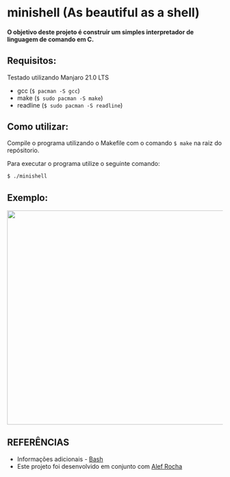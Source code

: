 # minishell (As beautiful as a shell)
#### O objetivo deste projeto é construir um simples interpretador de linguagem de comando em C.

## Requisitos:
Testado utilizando Manjaro 21.0 LTS
* gcc (```$ pacman -S gcc```)
* make (```$ sudo pacman -S make```)
* readline (```$ sudo pacman -S readline```)

## Como utilizar:
Compile o programa utilizando o Makefile com o comando ```$ make``` na raiz do repósitorio.

Para executar o programa utilize o seguinte comando:

```bash
$ ./minishell
```

## Exemplo:
<img src="https://github.com/andersonhsporto/ft-minishell-ht/blob/master/img/exp.gif" 
     width="700" 
     height="500" />

## REFERÊNCIAS
* Informações adicionais - [Bash](https://linux.die.net/man/1/bash)
* Este projeto foi desenvolvido em conjunto com [Alef Rocha](https://github.com/Alef-gabriel/minishell)
